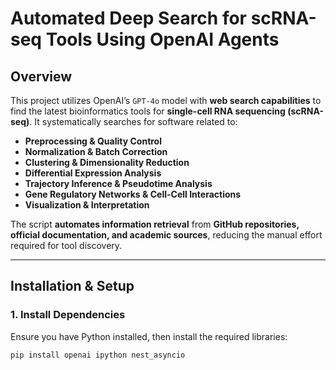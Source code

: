 # **Automated Deep Search for scRNA-seq Tools Using OpenAI Agents**

## **Overview**
This project utilizes OpenAI’s `GPT-4o` model with **web search capabilities** to find the latest bioinformatics tools for **single-cell RNA sequencing (scRNA-seq)**. It systematically searches for software related to:
- **Preprocessing & Quality Control**
- **Normalization & Batch Correction**
- **Clustering & Dimensionality Reduction**
- **Differential Expression Analysis**
- **Trajectory Inference & Pseudotime Analysis**
- **Gene Regulatory Networks & Cell-Cell Interactions**
- **Visualization & Interpretation**

The script **automates information retrieval** from **GitHub repositories, official documentation, and academic sources**, reducing the manual effort required for tool discovery.

---

## **Installation & Setup**
### **1. Install Dependencies**
Ensure you have Python installed, then install the required libraries:
```bash
pip install openai ipython nest_asyncio

